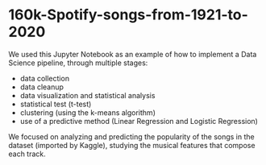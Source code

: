 # 160k-Spotify-songs-from-1921-to-2020

We used this Jupyter Notebook as an example of how to implement a Data Science pipeline, through multiple stages:
- data collection
- data cleanup
- data visualization and statistical analysis
- statistical test (t-test)
- clustering (using the k-means algorithm)
- use of a predictive method (Linear Regression and Logistic Regression)

We focused on analyzing and predicting the popularity of the songs in the dataset (imported by Kaggle), studying the musical features that compose each track.
